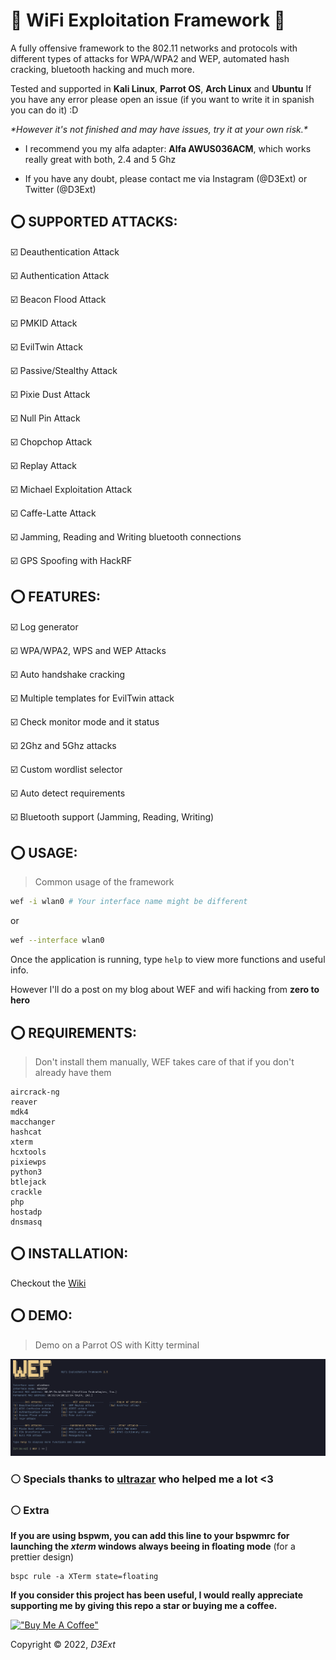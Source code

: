 
# 📡 WiFi Exploitation Framework 📡

A fully offensive framework to the 802.11 networks and protocols with different types of attacks for WPA/WPA2 and WEP, automated hash cracking, bluetooth hacking and much more.

Tested and supported in **Kali Linux**, **Parrot OS**, **Arch Linux** and **Ubuntu**
If you have any error please open an issue (if you want to write it in spanish you can do it) :D

*\*However it's not finished and may have issues, try it at your own risk.\**

- I recommend you my alfa adapter: **Alfa AWUS036ACM**, which works really great with both, 2.4 and 5 Ghz

- If you have any doubt, please contact me via Instagram (@D3Ext) or Twitter (@D3Ext)

## ⭕ SUPPORTED ATTACKS:

:ballot_box_with_check: Deauthentication Attack

:ballot_box_with_check: Authentication Attack

:ballot_box_with_check: Beacon Flood Attack

:ballot_box_with_check: PMKID Attack

:ballot_box_with_check: EvilTwin Attack 

:ballot_box_with_check: Passive/Stealthy Attack

:ballot_box_with_check: Pixie Dust Attack

:ballot_box_with_check: Null Pin Attack

:ballot_box_with_check: Chopchop Attack

:ballot_box_with_check: Replay Attack

:ballot_box_with_check: Michael Exploitation Attack

:ballot_box_with_check: Caffe-Latte Attack

:ballot_box_with_check: Jamming, Reading and Writing bluetooth connections

:ballot_box_with_check: GPS Spoofing with HackRF 

## ⭕ FEATURES:

:ballot_box_with_check: Log generator

:ballot_box_with_check: WPA/WPA2, WPS and WEP Attacks

:ballot_box_with_check: Auto handshake cracking

:ballot_box_with_check: Multiple templates for EvilTwin attack

:ballot_box_with_check: Check monitor mode and it status

:ballot_box_with_check: 2Ghz and 5Ghz attacks

:ballot_box_with_check: Custom wordlist selector

:ballot_box_with_check: Auto detect requirements

:ballot_box_with_check: Bluetooth support (Jamming, Reading, Writing)

## ⭕ USAGE:
> Common usage of the framework

```sh
wef -i wlan0 # Your interface name might be different
```
or
```sh
wef --interface wlan0
```

Once the application is running, type `help` to view more functions and useful info.

However I'll do a post on my blog about WEF and wifi hacking from **zero to hero**

## ⭕ REQUIREMENTS:
> Don't install them manually, WEF takes care of that if you don't already have them 

    aircrack-ng
    reaver
    mdk4
    macchanger
    hashcat
    xterm
    hcxtools
    pixiewps
    python3
    btlejack
    crackle
    php
    hostadp
    dnsmasq

## ⭕ INSTALLATION:

Checkout the [Wiki](https://github.com/D3Ext/WEF/wiki/Installation)

## ⭕ DEMO:

> Demo on a Parrot OS with Kitty terminal

<img src="https://raw.githubusercontent.com/D3Ext/WEF/main/images/wef-demo.png">


### ⚪ Specials thanks to [ultrazar](https://github.com/ultrazar) who helped me a lot <3

### ⚪ Extra

**If you are using bspwm, you can add this line to your bspwmrc for launching the *xterm* windows always beeing in floating mode** (for a prettier design)

    bspc rule -a XTerm state=floating
    
**If you consider this project has been useful, I would really appreciate supporting me by giving this repo a star or buying me a coffee.**

[!["Buy Me A Coffee"](https://www.buymeacoffee.com/assets/img/custom_images/orange_img.png)](https://www.buymeacoffee.com/d3ext)

Copyright © 2022, *D3Ext*
